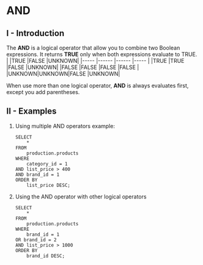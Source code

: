 # AND
## I - Introduction
The __AND__ is a logical operator that allow you to combine two Boolean expressions.
It returns __TRUE__ only when both expressions evaluate to TRUE.
|       |TRUE   |FALSE  |UNKNOWN|
|-----  |------ |------ |-----  | 
|TRUE   |TRUE   |FALSE  |UNKNOWN|
|FALSE  |FALSE  |FALSE  |FALSE  |
|UNKNOWN|UNKNOWN|FALSE  |UNKNOWN|

When use more than one logical operator, __AND__ is always evaluates first, except you add parentheses.

## II - Examples
1. Using multiple AND operators example:
    ```
    SELECT
        *
    FROM
        production.products
    WHERE
        category_id = 1
    AND list_price > 400
    AND brand_id = 1
    ORDER BY
        list_price DESC;
    ```
2. Using the AND operator with other logical operators
    ```
    SELECT
        *
    FROM
        production.products
    WHERE
        brand_id = 1
    OR brand_id = 2
    AND list_price > 1000
    ORDER BY
        brand_id DESC;
    ```

    